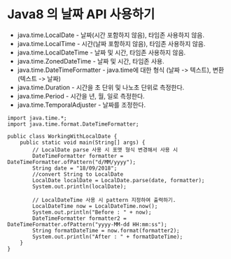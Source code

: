 # Java8 의 날짜 API 사용하기
- java.time.LocalDate - 날짜(시간 포함하지 않음), 타임존 사용하지 않음.
- java.time.LocalTime - 시간(날짜 포함하지 않음), 타임존 사용하지 않음.
- java.time.LocalDateTime - 날짜 및 시간, 타임존 사용하지 않음.
- java.time.ZonedDateTime - 날짜 및 시간, 타임존 사용.
- java.time.DateTimeFormatter - java.time에 대한 형식 (날짜 -> 텍스트), 변환 (텍스트 -> 날짜)
- java.time.Duration - 시간을 초 단위 및 나노초 단위로 측정한다.
- java.time.Period - 시간을 년, 월, 일로 측정한다.
- java.time.TemporalAdjuster - 날짜를 조정한다.

```
import java.time.*;
import java.time.format.DateTimeFormatter;

public class WorkingWithLocalDate {
    public static void main(String[] args) {
		// LocalDate parse 사용 시 포맷 형식 변경해서 사용 시
        DateTimeFormatter formatter = DateTimeFormatter.ofPattern("d/MM/yyyy");
        String date = "18/09/2018";
        //convert String to LocalDate
        LocalDate localDate = LocalDate.parse(date, formatter);
        System.out.println(localDate);

        // LocalDateTime 사용 시 pattern 지정하여 출력하기.
        LocalDateTime now = LocalDateTime.now();
        System.out.println("Before : " + now);
        DateTimeFormatter formatter2 = DateTimeFormatter.ofPattern("yyyy-MM-dd HH:mm:ss");
        String formatDateTime = now.format(formatter2);
        System.out.println("After : " + formatDateTime);
	}
}
```
